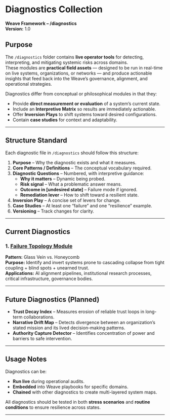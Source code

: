 # Diagnostics Collection  
**Weave Framework – /diagnostics**  
**Version:** 1.0  

## Purpose
The `/diagnostics` folder contains **live operator tools** for detecting, interpreting, and mitigating systemic risks across domains.  
These modules are **practical field assets** — designed to be run in real-time on live systems, organizations, or networks — and produce actionable insights that feed back into the Weave’s governance, alignment, and operational strategies.

Diagnostics differ from conceptual or philosophical modules in that they:
- Provide **direct measurement or evaluation** of a system’s current state.
- Include an **Interpretive Matrix** so results are immediately actionable.
- Offer **Inversion Plays** to shift systems toward desired configurations.
- Contain **case studies** for context and adaptability.

---

## Structure Standard
Each diagnostic file in `/diagnostics` should follow this structure:
1. **Purpose** – Why the diagnostic exists and what it measures.
2. **Core Patterns / Definitions** – The conceptual vocabulary required.
3. **Diagnostic Questions** – Numbered, with interpretive guidance:
   - **Why it matters** – Dynamic being probed.
   - **Risk signal** – What a problematic answer means.
   - **Outcome in [undesired state]** – Failure mode if ignored.
   - **Remediation lever** – How to shift toward a resilient state.
4. **Inversion Play** – A concise set of levers for change.
5. **Case Studies** – At least one “failure” and one “resilience” example.
6. **Versioning** – Track changes for clarity.

---

## Current Diagnostics

### 1. [Failure Topology Module](failure_topology.md)
**Pattern:** Glass Vein vs. Honeycomb  
**Purpose:** Identify and invert systems prone to cascading collapse from tight coupling + blind spots + unearned trust.  
**Applications:** AI alignment pipelines, institutional research processes, critical infrastructure, governance bodies.

---

## Future Diagnostics (Planned)
- **Trust Decay Index** – Measures erosion of reliable trust loops in long-term collaborations.
- **Narrative Drift Map** – Detects divergence between an organization’s stated mission and its lived decision-making patterns.
- **Authority Capture Detector** – Identifies concentration of power and barriers to safe intervention.

---

## Usage Notes
Diagnostics can be:
- **Run live** during operational audits.
- **Embedded** into Weave playbooks for specific domains.
- **Chained** with other diagnostics to create multi-layered system maps.

All diagnostics should be tested in both **stress scenarios** and **routine conditions** to ensure resilience across states.

---
